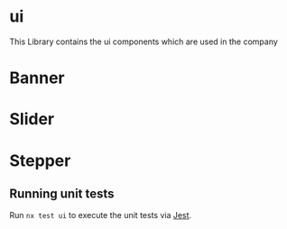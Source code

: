 # ui

This Library contains the ui components which are used in the company

# Banner
# Slider
# Stepper

## Running unit tests

Run `nx test ui` to execute the unit tests via [Jest](https://jestjs.io).
